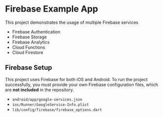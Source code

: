 # Firebase Example App

This project demonstrates the usage of multiple Firebase services

- Firebase Authentication
- Firebase Storage
- Firebase Analytics
- Cloud Functions
- Cloud Firestore

## Firebase Setup

This project uses Firebase for both iOS and Android. To run the project successfully, you must provide your own Firebase configuration files, which are **not included** in the repository.

- `android/app/google-services.json`
- `ios/Runner/GoogleService-Info.plist`
- `lib/config/firebase/firebase_options.dart`
